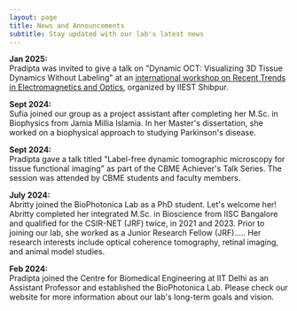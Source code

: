```yaml
---
layout: page
title: News and Announcements
subtitle: Stay updated with our lab's latest news
---
```


**Jan 2025:**  
Pradipta was invited to give a talk on "Dynamic OCT: Visualizing 3D Tissue Dynamics Without Labeling" at an [international workshop on Recent Trends in Electromagnetics and Optics](https://workshoprteop2025.iiests.ac.in/), organized by IIEST Shibpur.

**Sept 2024:**  
Sufia joined our group as a project assistant after completing her M.Sc. in Biophysics from Jamia Millia Islamia. In her Master's dissertation, she worked on a biophysical approach to studying Parkinson's disease. 

**Sept 2024:**  
Pradipta gave a talk titled "Label-free dynamic tomographic microscopy for tissue functional imaging" as part of the CBME Achiever's Talk Series. 
The session was attended by CBME students and faculty members.

**July 2024:**  
Abritty joined the BioPhotonica Lab as a PhD student. 
Let's welcome her! 
Abritty completed her integrated M.Sc. in Bioscience from IISC Bangalore and qualified for the CSIR-NET (JRF) twice, in 2021 and 2023. 
Prior to joining our lab, she worked as a Junior Research Fellow (JRF).....
Her research interests include optical coherence tomography, retinal imaging, and animal model studies. 

**Feb 2024:**  
Pradipta joined the Centre for Biomedical Engineering at IIT Delhi as an Assistant Professor and established the BioPhotonica Lab. 
Please check our website for more information about our lab's long-term goals and vision.








